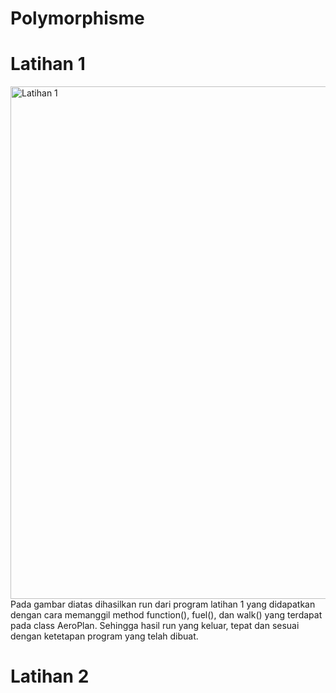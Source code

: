 # Polymorphisme

# Latihan 1
<img width="820" alt="Latihan 1" src="https://user-images.githubusercontent.com/68727623/115554910-2a869c80-a2d9-11eb-95c8-65746cc26979.png">
Pada gambar diatas dihasilkan run dari program latihan 1 yang didapatkan dengan cara memanggil method function(), fuel(), dan walk() yang terdapat pada class AeroPlan. Sehingga hasil run yang keluar, tepat dan sesuai dengan ketetapan program yang telah dibuat.

# Latihan 2

